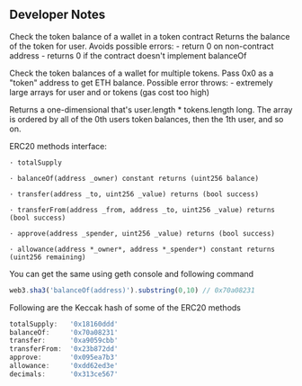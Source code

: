 ## Developer Notes

Check the token balance of a wallet in a token contract
    Returns the balance of the token for user. Avoids possible errors:
    - return 0 on non-contract address 
    - returns 0 if the contract doesn't implement balanceOf


Check the token balances of a wallet for multiple tokens.
    Pass 0x0 as a "token" address to get ETH balance.
    Possible error throws:
    - extremely large arrays for user and or tokens (gas cost too high) 


Returns a one-dimensional that's user.length * tokens.length long. The
array is ordered by all of the 0th users token balances, then the 1th
user, and so on.



ERC20 methods interface:

    · totalSupply

    · balanceOf(address _owner) constant returns (uint256 balance)

    · transfer(address _to, uint256 _value) returns (bool success)

    · transferFrom(address _from, address _to, uint256 _value) returns (bool success)

    · approve(address _spender, uint256 _value) returns (bool success)

    · allowance(address *_owner*, address *_spender*) constant returns (uint256 remaining)

You can get the same using geth console and following command

```js
web3.sha3('balanceOf(address)').substring(0,10) // 0x70a08231
```

Following are the Keccak hash of some of the ERC20 methods

```ts
totalSupply:   '0x18160ddd'
balanceOf:     '0x70a08231'
transfer:      '0xa9059cbb'
transferFrom:  '0x23b872dd'
approve:       '0x095ea7b3'
allowance:     '0xdd62ed3e'
decimals:      '0x313ce567'
```
